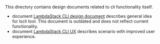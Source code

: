 This directory contains design documents related to cli functionality itself. 

 * document [LambdaStack CLI design document](cli.md) describes general idea for lscli tool. This document is outdated and does not reflect current functionality. 
 * document [LambdaStack CLI UX](cli-ux.md) describes scenario with improved user experience. 
 

